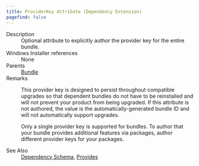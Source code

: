 ```yaml
---
title: ProviderKey Attribute (Dependency Extension)
pagefind: false
---
```

<dl>
  <dt>Description</dt>
  <dd>                 Optional attribute to explicitly author the provider key for the entire bundle.             </dd>
  <dt>Windows Installer references</dt>
  <dd>None</dd>
  <dt>Parents</dt>
  <dd>
    <a href="../../wix/bundle/">Bundle</a>
  </dd>
  <dt>Remarks</dt>
  <dd><p>                         This provider key is designed to persist throughout compatible upgrades so that dependent bundles do not have to be reinstalled                         and will not prevent your product from being upgraded. If this attribute is not authored, the value is the                         automatically-generated bundle ID and will not automatically support upgrades.                     </p><p>                         Only a single provider key is supported for bundles. To author that your bundle provides additional features via                         packages, author different provider keys for your packages.                     </p></dd>
  <dt>See Also</dt>
  <dd>
    <a href="../">Dependency Schema</a>, <a href="../../dependency/provides" class="extension">Provides</a></dd>
</dl>
